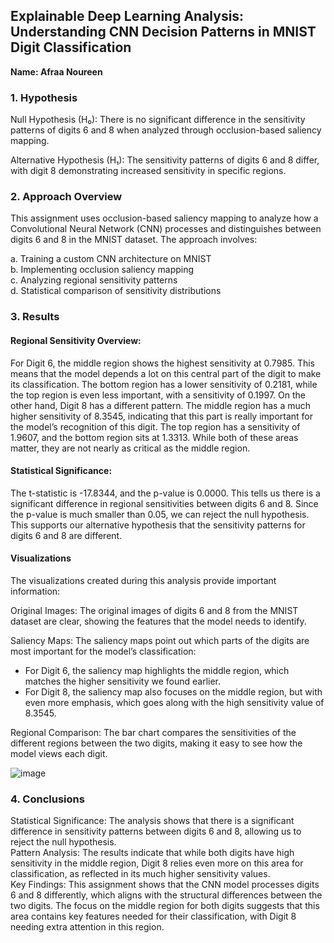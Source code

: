 ## Explainable Deep Learning Analysis: Understanding CNN Decision Patterns in MNIST Digit Classification
**Name: Afraa Noureen**

### 1. Hypothesis
Null Hypothesis (H₀): There is no significant difference in the sensitivity patterns of digits 6 and 8 when analyzed through occlusion-based saliency mapping.

Alternative Hypothesis (H₁): The sensitivity patterns of digits 6 and 8 differ, with digit 8 demonstrating increased sensitivity in specific regions.

### 2. Approach Overview
This assignment uses occlusion-based saliency mapping to analyze how a Convolutional Neural Network (CNN) processes and distinguishes between digits 6 and 8 in the MNIST dataset. The approach involves:

a. Training a custom CNN architecture on MNIST  
b. Implementing occlusion saliency mapping  
c. Analyzing regional sensitivity patterns  
d. Statistical comparison of sensitivity distributions  

### 3. Results

#### Regional Sensitivity Overview: 
For Digit 6, the middle region shows the highest sensitivity at 0.7985. This means that the model depends a lot on this central part of the digit to make its classification. The bottom region has a lower sensitivity of 0.2181, while the top region is even less important, with a sensitivity of 0.1997.
On the other hand, Digit 8 has a different pattern. The middle region has a much higher sensitivity of 8.3545, indicating that this part is really important for the model’s recognition of this digit. The top region has a sensitivity of 1.9607, and the bottom region sits at 1.3313. While both of these areas matter, they are not nearly as critical as the middle region.


#### Statistical Significance:
The t-statistic is -17.8344, and the p-value is 0.0000. This tells us there is a significant difference in regional sensitivities between digits 6 and 8. Since the p-value is much smaller than 0.05, we can reject the null hypothesis. This supports our alternative hypothesis that the sensitivity patterns for digits 6 and 8 are different.


#### Visualizations

The visualizations created during this analysis provide important information:

Original Images: The original images of digits 6 and 8 from the MNIST dataset are clear, showing the features that the model needs to identify.  

Saliency Maps: The saliency maps point out which parts of the digits are most important for the model’s classification:   
- For Digit 6, the saliency map highlights the middle region, which matches the higher sensitivity we found earlier.  
- For Digit 8, the saliency map also focuses on the middle region, but with even more emphasis, which goes along with the high sensitivity value of 8.3545.

Regional Comparison: The bar chart compares the sensitivities of the different regions between the two digits, making it easy to see how the model views each digit.

![image](https://github.com/user-attachments/assets/cb716664-327a-436d-9c41-e033aa2fc133)


### 4. Conclusions

Statistical Significance: The analysis shows that there is a significant difference in sensitivity patterns between digits 6 and 8, allowing us to reject the null hypothesis.  
Pattern Analysis: The results indicate that while both digits have high sensitivity in the middle region, Digit 8 relies even more on this area for classification, as reflected in its much higher sensitivity values.  
Key Findings: This assignment shows that the CNN model processes digits 6 and 8 differently, which aligns with the structural differences between the two digits.
The focus on the middle region for both digits suggests that this area contains key features needed for their classification, with Digit 8 needing extra attention in this region.
